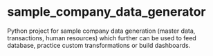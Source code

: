 # sample_company_data_generator
Python project for sample company data generation (master data, transactions, human resources) which further can be used to feed database, practice custom transformations or build dashboards.
